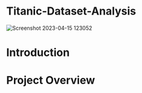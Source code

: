# Titanic-Dataset-Analysis
![Screenshot 2023-04-15 123052](https://user-images.githubusercontent.com/115046602/232221410-8efbd934-918c-452c-96ab-9b222694b3a7.png)
# Introduction
# Project Overview
# 
